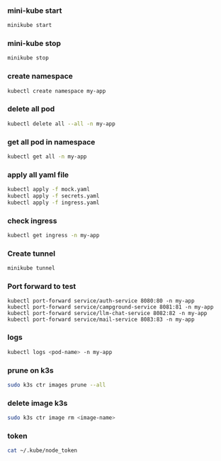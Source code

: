 ### mini-kube start

```sh
minikube start
```

### mini-kube stop

```sh
minikube stop
```

### create namespace

```sh
kubectl create namespace my-app
```

### delete all pod

```sh
kubectl delete all --all -n my-app
```

### get all pod in namespace

```sh
kubectl get all -n my-app
```

### apply all yaml file

```sh
kubectl apply -f mock.yaml
kubectl apply -f secrets.yaml
kubectl apply -f ingress.yaml
```

### check ingress

```sh
kubectl get ingress -n my-app
```

### Create tunnel

```sh
minikube tunnel
```

### Port forward to test

```
kubectl port-forward service/auth-service 8080:80 -n my-app
kubectl port-forward service/campground-service 8081:81 -n my-app
kubectl port-forward service/llm-chat-service 8082:82 -n my-app
kubectl port-forward service/mail-service 8083:83 -n my-app
```

### logs

```sh
kubectl logs <pod-name> -n my-app
```

### prune on k3s

```sh
sudo k3s ctr images prune --all

```

### delete image k3s

```sh
sudo k3s ctr image rm <image-name>
```

### token

```sh
cat ~/.kube/node_token
```
